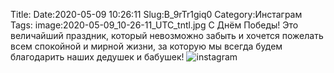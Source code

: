 Title:
Date:2020-05-09 10:26:11
Slug:B_9rTr1giq0
Category:Инстаграм
Tags:
image:2020-05-09_10-26-11_UTC_tntl.jpg
С Днём Победы!
Это величайший праздник, который невозможно забыть и хочется пожелать всем спокойной и  мирной жизни, за которую мы всегда будем благодарить наших дедушек и бабушек!
![instagram]({attach}images/2020-05-09_10-26-11_UTC.jpg)
